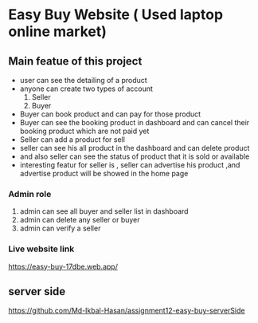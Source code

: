 # Easy Buy Website ( Used laptop online market)
## Main featue of this project
- user can see the detailing of a product
- anyone can create two types of account
    1. Seller
    2. Buyer
- Buyer can book product and can pay for those product
- Buyer can see the booking product in dashboard and can cancel their booking product which are not paid yet
- Seller can add a product for sell
- seller can see his all product in the dashboard and can delete product
-  and also seller can see the status of product that it is sold or available
- interesting featur for seller is , seller can advertise his product ,and advertise product will be showed in the home page


### Admin role
1. admin can see all buyer and seller list in dashboard
2. admin can delete any seller or buyer
3. admin can verify a seller



### Live website link
https://easy-buy-17dbe.web.app/

## server side
https://github.com/Md-Ikbal-Hasan/assignment12-easy-buy-serverSide


